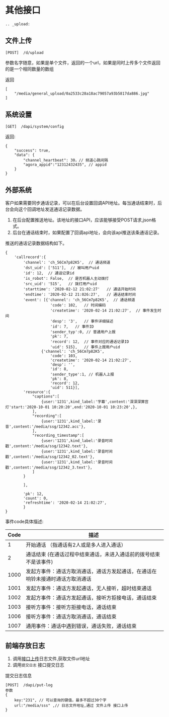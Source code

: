 # 其他接口


```eval_rst
.. _upload:
```
## 文件上传

```
[POST]  /d/upload
```
参数名字随意，如果是单个文件，返回的一个url，如果是同时上传多个文件返回的是一个相同数量的数组

返回
```
[
    "/media/general_upload/0a2533c28a18ac79057a93b5817da886.jpg"
]
```

## 系统设置

```
[GET]  /dapi/system/config
```

返回:

```
{
    "success": true,
    "data": {
        "channel_heartbeat": 30，// 频道心跳间隔
        "agora_appid":"12312432435", // appid
    }
}
```

## 外部系统

客户如果需要同步通话记录，可以在后台设置回调API地址。每当通话结束时，后台会向这个回调地址发送通话记录数据。

1. 在后台配置推送地址。该地址的接口API，应该能够接受POST请求,json格式。
2. 后台在通话结束时，如果配置了回调api地址，会向该api推送该条通话记录。

推送的通话记录数据结构如下。

```
{
    'callrecord':{
        'channel': 'ch_56Cm7p82K5',  // 通话频道
        'dst_uid': ['511'],  // 被叫用户uid
        'id': 12,  // 通话记录id
        'is_robot': False,  // 是否机器人主动拨打
        'src_uid': '515',   // 拨打用户uid
        'starttime': '2020-02-12 21:02:27'   // 通话开始时间
        'endtime': '2020-02-12 21:026:27',   // 通话结束时间
        'event': [{'channel': 'ch_56Cm7p82K5',  // 通话频道
                    'code': 102,   // 时间编码
                    'createtime': '2020-02-14 21:02:27',  // 事件发生时间
                    'desp': '3',   // 事件详细描述
                    'id': 7,   // 事件ID
                    'sender_typ':0, // 普通用户上报
                    'pk': 7,
                    'record': 12,  // 事件对应的通话记录ID
                    'uid': 515},   // 事件上报用户uid
                {'channel': 'ch_56Cm7p82K5',
                    'code': 103,
                    'createtime': '2020-02-14 21:02:27',
                    'desp': '',
                    'id': 8,
                    'sender_type':1, // 机器人上报
                    'pk': 8,
                    'record': 12,
                    'uid': 511}],
        'resource':{
            "captions":[
                {user:'1231',kind_label:'字幕',content:'深深深算宫灯'start:'2020-10-01 10:20:20',end:'2020-10-01 10:23:20',},
            ],
            "recording":[
                {user:'1231',kind_label:'录音',content:'/media/ssg/12342.acc'},
            ],
            "recording_timestamp":[
                {user:'1231',kind_label:'录音时间戳',content:'/media/ssg/12342.text'},
                {user:'1231',kind_label:'录音时间戳',content:'/media/ssg/12342_02.text'},
                {user:'1231',kind_label:'录音时间戳',content:'/media/ssg/12342_3.text'},
            ]
        }
            
        ],

        'pk': 12,
        'count': 0,  
        'refreshtime': '2020-02-14 21:02:27',
        }
}
```

事件code具体描述:

| Code | 描述 |
|------|------|
| 1   |  开始通话 （指通话有2人或是多人进入通话）|
| 2   | 通话结束 (在通话过程中结束通话，未进入通话前的拨号结束不是该事件) |
| 1000 | 发起方事件：通话方取消通话，通话方发起通话，在通话在响铃未接通时通话方取消通话 |
| 1001  | 发起方事件：通话方发起通话，无人接听，超时结束通话 |
| 1002  | 发起方事件：通话方发起通话，接听方拒接电话，通话结束 |
| 1003 | 接听方事件：接听方拒接电话，通话结束 |
| 1006 | 接听方事件：通话方取消通话，通话结束 |
| 1007 | 通用事件：通话中遇到错误，通话失败，通话结束 |


## 前端存放日志

1. 调用[接口上传](<upload>)日志文件,获取文件url地址
2. 调用`提交日志` 接口提交日志

提交日志信息
```
[POST]  /dapi/put-log
参数
{
    key:"231", // 可以查询的键值，最多不超过30个字
    url:"/media/sss" ,// 日志文件地址,通过 文件上传 接口上传
}
```